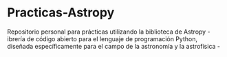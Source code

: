 # Practicas-Astropy
Repositorio personal para prácticas utilizando la biblioteca de Astropy - ibrería de código abierto para el lenguaje de programación Python, diseñada específicamente para el campo de la astronomía y la astrofísica - 

